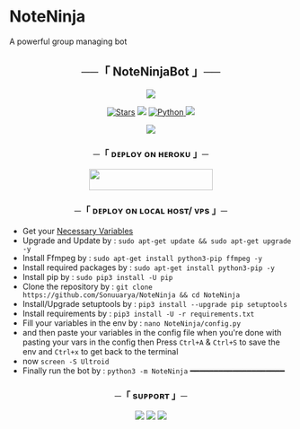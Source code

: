# NoteNinja
A powerful group managing bot

<h2 align="center">
    ──「 NoteNinjaBot 」──
</h2>

<p align="center">
  <img src="https://graph.org/file/4a48711af2345b23d4513.jpg">
</p>

<p align="center">
<a href="https://github.com/Sonuuarya/NoteNinja/stargazers"><img src="https://img.shields.io/github/stars/Sonuuarya/NoteNinja?color=black&logo=github&logoColor=black&style=for-the-badge" alt="Stars" /></a>
<a href="https://github.com/Sonuuarya/NoteNinja/network/members"> <img src="https://img.shields.io/github/forks/Sonuuarya/NoteNinja?color=black&logo=github&logoColor=black&style=for-the-badge" /></a>
<a href="https://www.python.org/"> <img src="https://img.shields.io/badge/Written%20in-Python-orange?style=for-the-badge&logo=python" alt="Python" /> </a>
<a href="https://github.com/Sonuuarya/NoteNinja/commits/Sonuuarya"> <img src="https://img.shields.io/github/last-commit/Sonuuarya/NoteNinja?color=blue&logo=github&logoColor=green&style=for-the-badge" /></a>
</p>

<p align="center">
  <img src="https://telegra.ph/file/36be820a8775f0bfc773e.jpg">
</p>

<h3 align="center">
    ─「 ᴅᴇᴩʟᴏʏ ᴏɴ ʜᴇʀᴏᴋᴜ 」─
</h3>

<p align="center"><a href="https://dashboard.heroku.com/new?template=https://github.com/Sonuuarya/NoteNinja"> <img src="https://img.shields.io/badge/Deploy%20On%20Heroku-black?style=for-the-badge&logo=heroku" width="220" height="38.45"/></a></p>

<h3 align="center">
    ─「 ᴅᴇᴩʟᴏʏ ᴏɴ ʟᴏᴄᴀʟ ʜᴏsᴛ/ ᴠᴘs 」─
</h3>

- Get your [Necessary Variables](https://github.com/Sonuuarya/NoteNinja/blob/master/sample.env)
- Upgrade and Update by :
`sudo apt-get update && sudo apt-get upgrade -y`
- Install Ffmpeg by :
`sudo apt-get install python3-pip ffmpeg -y`
- Install required packages by :
`sudo apt-get install python3-pip -y`
- Install pip by :
`sudo pip3 install -U pip`
- Clone the repository by :
`git clone https://github.com/Sonuuarya/NoteNinja && cd NoteNinja`
- Install/Upgrade setuptools by : 
`pip3 install --upgrade pip setuptools`
- Install requirements by :
`pip3 install -U -r requirements.txt`
- Fill your variables in the env by :
  `nano NoteNinja/config.py`<br>
- and then paste your variables in the config file
when you're done with pasting your vars in the config then 
Press `Ctrl+A` & `Ctrl+S` to save the env and `Ctrl+x` to get back to the terminal  
- now `screen -S Ultroid`
- Finally run the bot by :
  `python3 -m NoteNinja`
━━━━━━━━━━━━━━━━━━━━

<h3 align="center">
    ─「 sᴜᴩᴩᴏʀᴛ 」─
</h3>

<p align="center">
<a href="https://telegram.me/Sonuuarya"><img src="https://img.shields.io/badge/-Support%20Dev-blue.svg?style=for-the-badge&logo=Telegram"></a>
<a href="https://telegram.me/NoteNinjaSupport"><img src="https://img.shields.io/badge/-Support%20Group-blue.svg?style=for-the-badge&logo=Telegram"></a>
<a href="https://telegram.me/TeamNoteNinja"><img src="https://img.shields.io/badge/-Support%20Channel-blue.svg?style=for-the-badge&logo=Telegram"></a>
</p>

